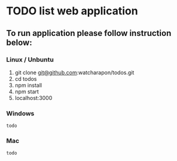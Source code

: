 # TODO list web application

## To run application please follow instruction below:

### Linux / Unbuntu
1. git clone git@github.com:watcharapon/todos.git
2. cd todos
3. npm install
4. npm start
5. localhost:3000


### Windows
    todo
### Mac
    todo
